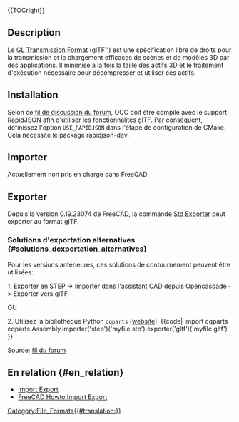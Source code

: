 


{{TOCright}}

## Description

Le [GL Transmission Format](https://www.khronos.org/gltf/) (glTF™) est une spécification libre de droits pour la transmission et le chargement efficaces de scènes et de modèles 3D par des applications. Il minimise à la fois la taille des actifs 3D et le traitement d\'exécution nécessaire pour décompresser et utiliser ces actifs.

## Installation

Selon ce [fil de discussion du forum](https://forum.freecadweb.org/viewtopic.php?f=8&t=31680&p=450917&#p450658), OCC doit être compilé avec le support RapidJSON afin d\'utiliser les fonctionnalités glTF. Par conséquent, définissez l\'option `USE_RAPIDJSON` dans l\'étape de configuration de CMake. Cela nécessite le package rapidjson-dev.

## Importer

Actuellement non pris en charge dans FreeCAD.

## Exporter

Depuis la version 0.19.23074 de FreeCAD, la commande [Std Exporter](Std_Export/fr.md) peut exporter au format gITF.

### Solutions d\'exportation alternatives {#solutions_dexportation_alternatives}

Pour les versions antérieures, ces solutions de contournement peuvent être utilisées:

1\. Exporter en STEP → Importer dans l\'assistant CAD depuis Opencascade -\> Exporter vers glTF

OU

2\. Utilisez la bibliothèque Python `cqparts` ([website](https://github.com/cqparts/cqparts)): {{code|
import cqparts
cqparts.Assembly.importer('step')('myfile.stp').exporter('gltf')('myfile.gltf')
}}

Source: [fil du forum](https://forum.freecadweb.org/viewtopic.php?f=8&t=31680&p=449977#p449977)

## En relation {#en_relation}

-   [Import Export](Import_Export/fr.md)
-   [FreeCAD Howto Import Export](FreeCAD_Howto_Import_Export.md)




[Category:File\_Formats{{\#translation:}}](Category:File_Formats.md)
